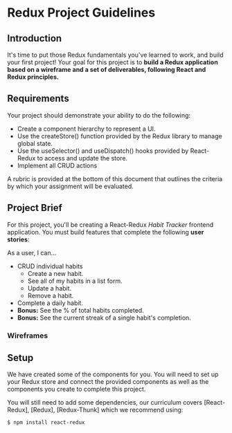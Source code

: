 # Redux Project Guidelines

## Introduction

It's time to put those Redux fundamentals you've learned to work, and build your
first project! Your goal for this project is to **build a Redux application
based on a wireframe and a set of deliverables, following React and Redux principles.**


## Requirements

Your project should demonstrate your ability to do the following:

- Create a component hierarchy to represent a UI.
- Use the createStore() function provided by the Redux library to manage global state.
- Use the useSelector() and useDispatch() hooks provided by React-Redux to
  access and update the store.
- Implement all CRUD actions

A rubric is provided at the bottom of this document that outlines the criteria
by which your assignment will be evaluated.

## Project Brief

For this project, you'll be creating a React-Redux *Habit Tracker* frontend
application. You must build features that complete the following **user
stories**:

As a user, I can…

- CRUD individual habits
  - Create a new habit.
  - See all of my habits in a list form.
  - Update a habit.
  - Remove a habit.
- Complete a daily habit.
- **Bonus:** See the % of total habits completed.
- **Bonus:** See the current streak of a single habit's completion.

### Wireframes
<!-- 
As a rough guide for what the finished project should look like, here are some
wireframes:

![Wireframes](https://curriculum-content.s3.amazonaws.com/phase-2/react-tdd-project/react-tdd-project-wireframes.png)

- [Original wireframes](https://excalidraw.com/#json=X3xeHnsI3Nzk9mATEfvfV,zJtbepwBNSdeLwYhRzSNQg)

Styling isn't the focus of this project, and you're free to change the look and
feel as you like, so long as all the user stories are represented in your
application.

You should use these wireframes to determine what **routes** your application
will need, and to design your **component hierarchy** following the process from
[Thinking in React][thinking]. -->

## Setup

We have created some of the components for you. You will need to set up your
Redux store and connect the provided components as well as the components you
create to complete this project.

<!-- update this with links and commands -->
You will still need to add some dependencies, our curriculum covers
[React-Redux], [Redux], [Redux-Thunk] which we recommend using:

```console
$ npm install react-redux
```

<!-- > Note: make sure to include @5 at the end of the install command to install
> React Router version 5 instead of version 6. If you're curious to try out
> version 6, you can view information on the differences between v5 and v6 in
> [the docs][react router 6]. -->

<!-- ### Setup: MSW for Tests

Create React App comes with [Jest][jest] and [React Testing Library][rtl]
pre-configured, so you don't need to do any additional setup to start writing
tests for React components.

You will need to install [Mock Service Worker][msw] in order to mock API
requests for testing:

```console
$ npm install msw
```

Follow [this guide](https://mswjs.io/docs/getting-started/mocks/rest-api) for
configuring mocks for a REST API. -->

<!-- ## GitHub API

This project involves using the GitHub API to access data. The [GitHub API
docs][gh api] are an awesome resource for everything you'll need to build out
the user stories, but they can also be overwhelming to get started. Here's a
quick example of what you'll need to do to interact with the GitHub API.

One of the features you'll be building out is the ability to **search for
users** using the GitHub API. The documentation for this feature of the GitHub
API can be found here:

- https://docs.github.com/en/rest/reference/search#search-users

Take a look at the API documentation. What URL do we use to make the search? How
do we tell the GitHub API what user we're looking for?

The base URL for all API requests is `https://api.github.com`, and the endpoint
for searching users is `/search/users`. To provide a search term, we use a query
parameter `q`. All together, to search a user whose username includes "octo",
we'd make a request to the following URL:

- https://api.github.com/search/users?q=octo

In order to perform this search from your application, you'll need to make a GET
request from a React component, parse the response data, and use that data for
your component's state. Something like this:

```jsx
// search term is a dynamic prop
function SearchResults({ term }) {
  // state to hold the search results
  const [users, setUsers] = useState([]);

  useEffect(() => {
    // initiate a request when the component mounts or the term changes
    fetch(`https://api.github.com/search/users?q=${term}`)
      .then((r) => r.json())
      .then((result) => setUsers(result.items));
  }, [term]);

  // render the results as JSX
}
```

### Endpoints

Here are all the important endpoints you'll need in order to build out the
remaining user stories:

- [`/search/users`](https://docs.github.com/en/rest/reference/search#search-users):
  search users using their GitHub username
- [`/users/{username}`](https://docs.github.com/en/rest/reference/users#get-a-user):
  get a user's profile information
- [`/users/{username}/repositories`](https://docs.github.com/en/rest/reference/repos#list-repositories-for-a-user):
  list repositories for a user

### API Limitations

The GitHub API is free to use, and works without needing any authentication
(such as an API key). However, unauthenticated clients are limited to **60
requests per hour**. It's pretty easy to go over that limit as you're building
your application, so you may want to create an access token that you can use
with the API:

- https://docs.github.com/en/authentication/keeping-your-account-and-data-secure/creating-a-personal-access-token

**Important**: make sure not to include your API key in your project's source
code! To keep your API key safe, create a `.env.development.local` file and
store your key there while you are developing the application. The `.local`
environment files are intended not to be checked into source control, and are
included in the `.gitignore` file that comes with Create React App. Refer to
[this guide][create-react-app env] for information on working with API keys in
Create React App.

Note that even keys that aren't included in your source control may still be
included in the client-side code when you publish your project.
[This guide](https://www.freecodecamp.org/news/how-to-access-secret-api-keys-using-netlify-functions-in-a-react-app/)
has information on using Netlify Functions to hide API keys. -->

<!-- ## Rubric

Your assignment will be evaluated on a 1-4 scale for each of the following
criteria:

- **Create a component hierarchy to represent a UI**

1. Did not manage to render everything required by the user stories.
2. Renders everything that is user stories, but doesn't have features cleanly
   separated into separate components (i.e. no strong separation of concerns
   between components).
3. Renders everything that is asked for in the deliverables. Components are
   abstract/reusable. No unnecessary components were created.
4. Additional components created to complete one or more bonus deliverables.

- **Manage state in a React application**

1. Does not have all the necessary state to achieve the functionality required
   by the user stories.
2. Has all the necessary state required by the user stories, but is not managing
   state following best practices (i.e. state is duplicated between components;
   state is held higher in the component tree than it should be; state not being
   updated following user events).
3. Has all the necessary state required by the user stories. State is not
   duplicated and is held at the appropriate components in the component
   hierarchy. State is successfully updated in response to user events.
4. Uses state successfully to complete one or more bonus deliverables.

- **Interact with an API from a React application**

1. Does not use the API successfully to achieve the functionality required by
   the user stories.
2. Is able to interact with the API successfully, but is not following best
   practices (i.e. incorrect use of `useEffect` and the dependencies array;
   incorrect syntax for `fetch`/network request code; not handling loading state
   when waiting for API response).
3. Uses the API successfully to achieve the functionality required by the user
   stories, following best practices.
4. Uses additional features of the API to successfully complete one or more
   bonus deliverables.

- **Create client-side routes using React Router and display different
  components based on URL navigation**

1. Does not use React Router to achieve the functionality required by the user
   stories.
2. Is able to use React Router, but is missing some components (i.e. not able to
   use a `<Link>` component with a `<Route>` component; not able to use
   `useParams` to get data from URL params).
3. Uses React Router successfully to achieve the functionality required by the
   user stories, and demonstrates the ability to use the `<BrowserRouter>`,
   `<Link>`, `<Route>`, and `<Switch>` components and the `useParams` hook.
4. Uses React Router to successfully complete one or more bonus deliverables.

- **Follow a test-driven development process to writing React code, including
  unit tests for individual components as well as integration tests for
  component hierarchies**.

1. Few or no tests present in the completed application.
2. Has tests present, but tests don't cover all of the functionality required by
   the user stories. Not able to perform advanced tests, such as working with an
   API or testing components that use React Router.
3. Has tests for all the functionality required by the user stories. Tests are
   present for both individual components as well as larger component
   hierarchies. Performs tests that make requests to an API, and tests
   components that use React Router.
4. Has tests coverage for one or more bonus deliverables. -->

<!-- ## Resources

- [Create React App][create-react-app]
- [React Router 5][react router 5]
- [React Testing Library][rtl]
- [Jest][jest]
- [Mock Service Worker][msw]
- [GitHub API][gh api]

[thinking]: https://reactjs.org/docs/thinking-in-react.html
[create-react-app]: https://create-react-app.dev/
[create-react-app env]:
  https://create-react-app.dev/docs/adding-custom-environment-variables/
[msw]: https://mswjs.io/
[react router 5]: https://v5.reactrouter.com/
[react router 6]: https://reactrouter.com/docs/en/v6/upgrading/v5
[gh api]:
  https://docs.github.com/en/rest/guides/getting-started-with-the-rest-api
[rtl]: https://testing-library.com/docs/react-testing-library/intro
[jest]: https://jestjs.io/ -->
